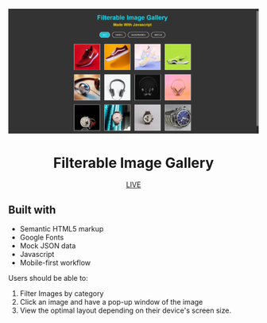 ![filterable-image-gallery](image-gallery.png)

<h1 align="center">Filterable Image Gallery</h1>

<div align="center">
 
 [LIVE](https://datkiddude.github.io/Filterable-Image-Gallery) 
 
</div>

## Built with

- Semantic HTML5 markup
- Google Fonts
- Mock JSON data
- Javascript
- Mobile-first workflow

Users should be able to:

1. Filter Images by category
2. Click an image and have a pop-up window of the image
3. View the optimal layout depending on their device's screen size.

